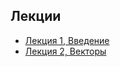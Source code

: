 ## Лекции

* [Лекция 1, Введение](https://docs.google.com/presentation/d/1IyVF9s92vpT6ueak4Go-dRmDjsVYQbwDt6vDQ0bQC_w)
* [Лекция 2, Векторы](https://docs.google.com/presentation/d/1--D41aoFEHAFPU8115Dp8lADHeQ5tnJ1x_GQx9KOV7A)
